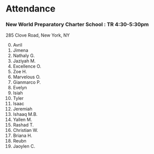 # Attendance

### New World Preparatory Charter School : TR 4:30-5:30pm
285 Clove Road, New York, NY 

0. Avril
1. Jimena
2. Nathaly G.
3. Jaziyah M.
4. Excellence O.
5. Zoe H.
6. Marvelous O.
7. Gianmarco P.
8. Evelyn
9. Isiah
10. Tyler
11. Isaac
12. Jeremiah
13. Ishaaq M.B.
14. Yallen M.
15. Rashad T.
16. Christian W.
17. Briana H.
18. Reubn
19. Jaoylen C.
